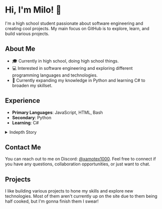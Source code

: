# Hi, I'm Milo! 👋

I'm a high school student passionate about software engineering and creating cool projects. My main focus on GitHub is to explore, learn, and build various projects.

## About Me

- 🎓 Currently in high school, doing high school things.
- 💻 Interested in software engineering and exploring different programming languages and technologies.
- 🌱 Currently expanding my knowledge in Python and learning C# to broaden my skillset.

## Experience

- **Primary Languages**: JavaScript, HTML, Bash
- **Secondary**: Python
- **Learning**: C#

<details><summary>Indepth Story</summary>

 I got into programming at the age of 13 due to me wanting to design my very own game. I started in Unity and quickly became burnt out due to not knowing anything about C#. 
<br>
 Once I got around to my freshman year in highschool I took a computer programming class which drastically helped ease me into the world of programming. That class taught JavaScript essentials and I immediately became enamored with the possibilities of what I could do. I made several small projects before finally branching out to html because I wanted to make a file sharing website for friends.
<br>
 After about a year of nothing new, my uncle who majored in computer science told me about some major performance benefits of Linux, which I immediately installed on my computer because my boot drive was clogged full of windows app data. Since then I've been using Ubuntu, which led me to learn Bash, a scripting language for automation in unix-based environments.
<br>
 I eventually decided to ease myself into c# by modding [a game I was invested in at the time.](https://www.plateupgame.com/) The moderators of the games modding discord server were incredibly warm and welcoming. Something that not many popular games can say. After almost finishing a mod and then getting burnt out at the final stretch, I took a break from programming as a whole.
<br>
 During that school year, I befriended a nice group of people. One of those people were a super big fan of Valve games and wanted me to work there for the sole reason of wanting a Team Fortress 2 update. This led me to researching the job and finding out that Valve has the exact work environment that I'd want to work in. This set a goal in my mind to get to a point in my early 20's where I'm living in Washington and working at Valve. 
<br>
 This is where the present day lies, I'm working hard to learn as much as possible until I eventually (hopefully) get a computer engineering degree and apply for a job at Valve.
<br>
 If anyone wants to reach out with information on anything you think I might want to know, it'd be greatly appreciated.
</details>

## Contact Me

You can reach out to me on Discord: [@xamotex1000](https://discord.com/users/xamotex1000). Feel free to connect if you have any questions, collaboration opportunities, or just want to chat.

## Projects

I like building various projects to hone my skills and explore new technologies. Most of them aren't currently up on the site due to them being half cooked, but I'm gonna finish them I swear!